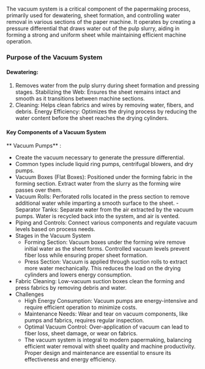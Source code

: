 The vacuum system is a critical component of the papermaking process, primarily used for dewatering, sheet formation, and controlling water removal in various sections of the paper machine. 
It operates by creating a pressure differential that draws water out of the pulp slurry, aiding in forming a strong and uniform sheet while maintaining efficient machine operation.

### Purpose of the Vacuum System

#### Dewatering:  
1. Removes water from the pulp slurry during sheet formation and pressing stages.
Stabilizing the Web: Ensures the sheet remains intact and smooth as it transitions between machine sections.
2. Cleaning: Helps clean fabrics and wires by removing water, fibers, and debris.
Energy Efficiency: Optimizes the drying process by reducing the water content before the sheet reaches the drying cylinders.
#### Key Components of a Vacuum System
** Vacuum Pumps** :
- Create the vacuum necessary to generate the pressure differential.
- Common types include liquid ring pumps, centrifugal blowers, and dry pumps.
- Vacuum Boxes (Flat Boxes):
Positioned under the forming fabric in the forming section.
Extract water from the slurry as the forming wire passes over them.
- Vacuum Rolls:
Perforated rolls located in the press section to remove additional water while imparting a smooth surface to the sheet.
-Separator Tanks:
Separate water from the air extracted by the vacuum pumps.
Water is recycled back into the system, and air is vented.
- Piping and Controls:
Connect various components and regulate vacuum levels based on process needs.
- Stages in the Vacuum System
   - Forming Section:
     Vacuum boxes under the forming wire remove initial water as the sheet forms.
    Controlled vacuum levels prevent fiber loss while ensuring proper sheet formation.
    - Press Section:
     Vacuum is applied through suction rolls to extract more water mechanically.
     This reduces the load on the drying cylinders and lowers energy consumption.
- Fabric Cleaning:
Low-vacuum suction boxes clean the forming and press fabrics by removing debris and water.
- Challenges 
   - High Energy Consumption: Vacuum pumps are energy-intensive and require efficient operation to minimize costs.
   - Maintenance Needs: Wear and tear on vacuum components, like pumps and fabrics, requires regular inspection.
    - Optimal Vacuum Control: Over-application of vacuum can lead to fiber loss, sheet damage, or wear on fabrics.
    - The vacuum system is integral to modern papermaking, balancing efficient water removal with sheet quality and machine productivity. Proper design and maintenance are essential to ensure its effectiveness and energy efficiency.